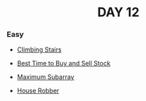 <h1 align="center"> 
DAY 12
</h1>

### Easy

- [Climbing Stairs](https://github.com/asthakri50/100_DAYS_OF_CODE/blob/main/Day12/1.java)

- [Best Time to Buy and Sell Stock](https://github.com/asthakri50/100_DAYS_OF_CODE/blob/main/Day12/2.java)

- [Maximum Subarray](https://github.com/asthakri50/100_DAYS_OF_CODE/blob/main/Day12/3.java)

- [House Robber](https://github.com/asthakri50/100_DAYS_OF_CODE/blob/main/Day12/4.java)
